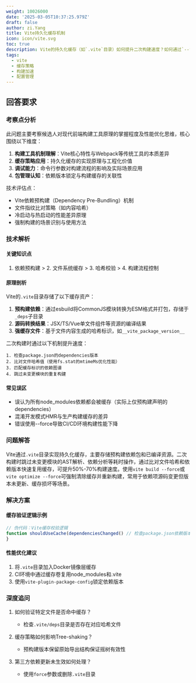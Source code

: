 ```yaml
---
weight: 10026000
date: '2025-03-05T10:37:25.979Z'
draft: false
author: zi.Yang
title: Vite持久化缓存机制
icon: icon/vite.svg
toc: true
description: Vite的持久化缓存（如`.vite`目录）如何提升二次构建速度？如何通过`--force`参数手动触发缓存失效？
tags:
  - vite
  - 缓存策略
  - 构建加速
  - 配置管理
---
```


## 回答要求

### 考察点分析

此问题主要考察候选人对现代前端构建工具原理的掌握程度及性能优化思维，核心围绕以下维度：

1. **构建工具机制理解**：Vite核心特性与Webpack等传统工具的本质差异
2. **缓存策略应用**：持久化缓存的实现原理与工程化价值
3. **调试能力**：命令行参数对构建流程的影响及实际场景应用
4. **包管理认知**：依赖版本锁定与构建缓存的关联性

技术评估点：

- Vite依赖预构建（Dependency Pre-Bundling）机制
- 文件指纹比对策略（如内容哈希）
- 冷启动与热启动的性能差异原理
- 强制构建的场景识别与使用方法

### 技术解析

#### 关键知识点

1. 依赖预构建 > 2. 文件系统缓存 > 3. 哈希校验 > 4. 构建流程控制

#### 原理剖析

Vite的`.vite`目录存储了以下缓存资产：

1. **预构建依赖**：通过esbuild将CommonJS模块转换为ESM格式并打包，存储于`_deps`子目录
2. **源码转换结果**：JSX/TS/Vue单文件组件等资源的编译结果
3. **强缓存文件**：基于文件内容生成的哈希标识，如`__vite_package_version__`

二次构建时通过以下机制提升速度：

```text
1. 检查package.json的dependencies版本
2. 比对文件哈希值（使用fs.stat的mtimeMs优化性能）
3. 匹配缓存标识的依赖图谱
4. 跳过未变更模块的重复构建
```

#### 常见误区

- 误认为所有node_modules依赖都会被缓存（实际上仅预构建声明的dependencies）
- 混淆开发模式HMR与生产构建缓存的差异
- 错误使用--force导致CI/CD环境构建性能下降

### 问题解答

Vite通过`.vite`目录实现持久化缓存，主要存储预构建依赖包和已编译资源。二次构建时跳过未变更模块的AST解析、依赖分析等耗时操作，通过比对文件哈希和依赖版本快速复用缓存，可提升50%-70%构建速度。使用`vite build --force`或`vite optimize --force`可强制清除缓存并重新构建，常用于依赖项源码变更但版本未更新、缓存损坏等场景。

### 解决方案

#### 缓存验证逻辑示例

```javascript
// 伪代码：Vite缓存校验逻辑
function shouldUseCache(dependenciesChanged() // 检查package.json依赖版本
}
```

#### 性能优化建议

1. 将`.vite`目录加入Docker镜像层缓存
2. CI环境中通过缓存卷复用node_modules和.vite
3. 使用`vite-plugin-package-config`锁定依赖版本

### 深度追问

1. 如何验证特定文件是否命中缓存？
   - 检查`.vite/deps`目录是否存在对应哈希文件

2. 缓存策略如何影响Tree-shaking？
   - 预构建版本保留原始导出结构保证摇树有效性

3. 第三方依赖更新未生效如何处理？
   - 使用`force`参数或删除`.vite`目录
